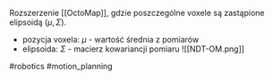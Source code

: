 Rozszerzenie [[OctoMap]], gdzie poszczególne voxele są zastąpione elipsoidą ($\mu, \Sigma$).
- pozycja voxela: $\mu$ - wartość średnia z pomiarów
- elipsoida: $\Sigma$ - macierz kowariancji pomiaru
![[NDT-OM.png]]

#robotics #motion_planning 
